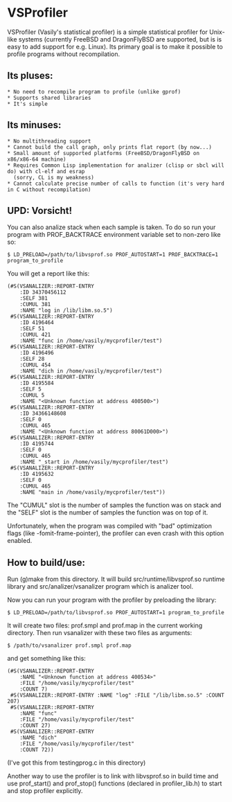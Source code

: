 VSProfiler
==========

VSProfiler (Vasily's statistical profiler) is a simple statistical profiler for Unix-like systems (currently FreeBSD
and DragonFlyBSD are supported, but is is easy to add support for e.g. Linux). Its primary goal is to make it
possible to profile programs without recompilation.

Its pluses:
-----------
    * No need to recompile program to profile (unlike gprof)
    * Supports shared libraries
    * It's simple 

Its minuses:
------------
    * No multithreading support
    * Cannot build the call graph, only prints flat report (by now...)
    * Small amount of supported platforms (FreeBSD/DragonFlyBSD on x86/x86-64 machine)
    * Requires Common Lisp implementation for analizer (clisp or sbcl will do) with cl-elf and esrap 
      (sorry, CL is my weakness)
    * Cannot calculate precise number of calls to function (it's very hard in C without recompilation)

UPD: Vorsicht!
-------------
You can also analize stack when each sample is taken. To do so run your program with PROF_BACKTRACE environment 
variable set to non-zero like so:
```
$ LD_PRELOAD=/path/to/libvsprof.so PROF_AUTOSTART=1 PROF_BACKTRACE=1 program_to_profile
```

You will get a report like this:
```
(#S(VSANALIZER::REPORT-ENTRY
    :ID 34370456112
    :SELF 381
    :CUMUL 381
    :NAME "log in /lib/libm.so.5")
 #S(VSANALIZER::REPORT-ENTRY
    :ID 4196464
    :SELF 51
    :CUMUL 421
    :NAME "func in /home/vasily/mycprofiler/test")
 #S(VSANALIZER::REPORT-ENTRY
    :ID 4196496
    :SELF 28
    :CUMUL 454
    :NAME "dich in /home/vasily/mycprofiler/test")
 #S(VSANALIZER::REPORT-ENTRY
    :ID 4195584
    :SELF 5
    :CUMUL 5
    :NAME "<Unknown function at address 400500>")
 #S(VSANALIZER::REPORT-ENTRY
    :ID 34366148608
    :SELF 0
    :CUMUL 465
    :NAME "<Unknown function at address 80061D000>")
 #S(VSANALIZER::REPORT-ENTRY
    :ID 4195744
    :SELF 0
    :CUMUL 465
    :NAME "_start in /home/vasily/mycprofiler/test")
 #S(VSANALIZER::REPORT-ENTRY
    :ID 4195632
    :SELF 0
    :CUMUL 465
    :NAME "main in /home/vasily/mycprofiler/test"))
```

The "CUMUL" slot is the number of samples the function was on stack and the "SELF" slot is the number of samples
the function was on top of it.

Unfortunately, when the program was compiled with "bad" optimization flags (like -fomit-frame-pointer), the profiler
can even crash with this option enabled.

How to build/use:
----------------

Run (g)make from this directory. It will build src/runtime/libvsprof.so runtime library and src/analizer/vsanalizer
 program which is analizer tool.

Now you can run your program with the profiler by preloading the library:
```
$ LD_PRELOAD=/path/to/libvsprof.so PROF_AUTOSTART=1 program_to_profile
```

It will create two files: prof.smpl and prof.map in the current working directory. Then run vsanalizer with these
two files as arguments:
```
$ /path/to/vsanalizer prof.smpl prof.map
```

and get something like this:

```
(#S(VSANALIZER::REPORT-ENTRY
    :NAME "<Unknown function at address 400534>"
    :FILE "/home/vasily/mycprofiler/test"
    :COUNT 7)
 #S(VSANALIZER::REPORT-ENTRY :NAME "log" :FILE "/lib/libm.so.5" :COUNT 207)
 #S(VSANALIZER::REPORT-ENTRY
    :NAME "func"
    :FILE "/home/vasily/mycprofiler/test"
    :COUNT 27)
 #S(VSANALIZER::REPORT-ENTRY
    :NAME "dich"
    :FILE "/home/vasily/mycprofiler/test"
    :COUNT 72))
```

(I've got this from testingprog.c in this directory)

Another way to use the profiler is to link with libvsprof.so in build time and use
prof_start() and prof_stop() functions (declared in profiler_lib.h) to start and stop
profiler explicitly.
